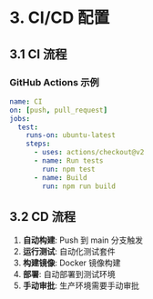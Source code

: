 # 3. CI/CD 配置

## 3.1 CI 流程

### GitHub Actions 示例
```yaml
name: CI
on: [push, pull_request]
jobs:
  test:
    runs-on: ubuntu-latest
    steps:
      - uses: actions/checkout@v2
      - name: Run tests
        run: npm test
      - name: Build
        run: npm run build
```

## 3.2 CD 流程

1. **自动构建**: Push 到 main 分支触发
2. **运行测试**: 自动化测试套件
3. **构建镜像**: Docker 镜像构建
4. **部署**: 自动部署到测试环境
5. **手动审批**: 生产环境需要手动审批
